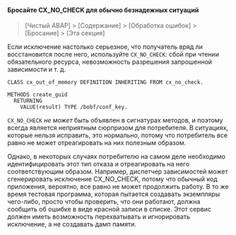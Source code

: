 #### Бросайте CX_NO_CHECK для обычно безнадежных ситуаций

> [Чистый ABAP] > [Содержание] > [Обработка ошибок] > [Бросание] > [Эта секция]

Если исключение настолько серьезное, что получатель вряд ли восстановится после него, используйте `CX_NO_CHECK`: 
сбой при чтении обязательного ресурса, невозможность разрешения запрошенной зависимости и т. д.

```ABAP
CLASS cx_out_of_memory DEFINITION INHERITING FROM cx_no_check.

METHODS create_guid
  RETURNING
    VALUE(result) TYPE /bobf/conf_key.
```

`CX_NO_CHECK` _не может_ быть объявлен в сигнатурах методов,
и поэтому всегда является неприятным сюрпризом для потребителя. 
В ситуациях, которые нельзя исправить, это нормально, потому что потребитель все равно не может отреагировать на них полезным образом.

Однако, в некоторых случаях потребителю на самом деле необходимо 
идентифицировать этот тип отказа и отреагировать на него соответствующим образом. 
Например, диспетчер зависимостей может сгенерировать исключение CX_NO_CHECK, 
потому что обычный код приложения, вероятно, все равно не может продолжить работу.
В то же время тестовая программа, которая пытается создавать экземпляры чего-либо, 
просто чтобы проверить, что они работают, должна сообщить об ошибке в виде красной записи в списке. 
Этот сервис должен иметь возможность перехватывать и игнорировать исключение, а не создавать дамп памяти.